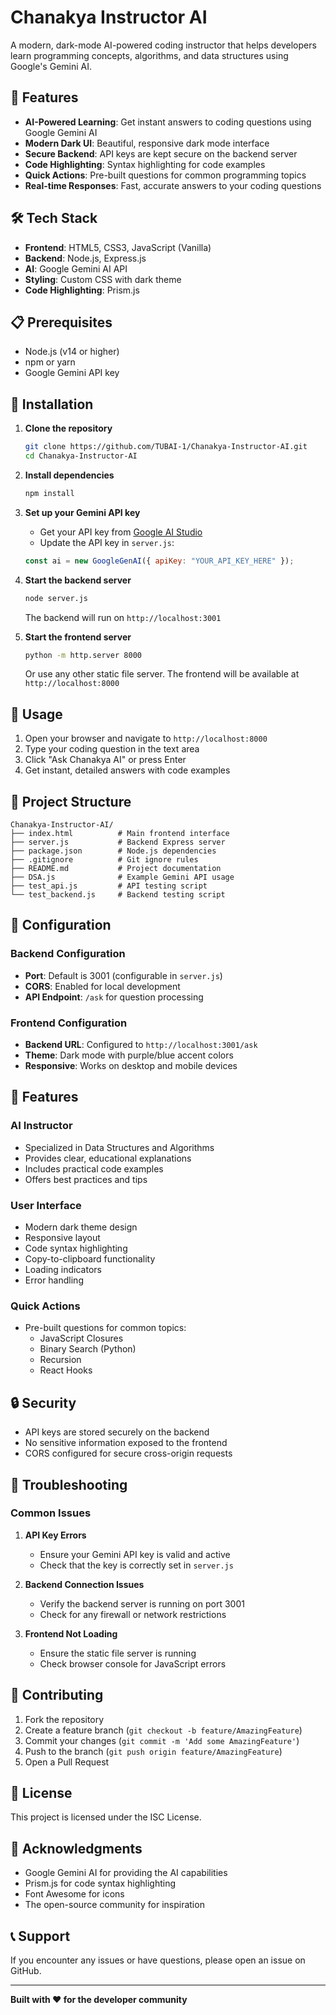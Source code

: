 # Chanakya Instructor AI

A modern, dark-mode AI-powered coding instructor that helps developers learn programming concepts, algorithms, and data structures using Google's Gemini AI.

## 🚀 Features

- **AI-Powered Learning**: Get instant answers to coding questions using Google Gemini AI
- **Modern Dark UI**: Beautiful, responsive dark mode interface
- **Secure Backend**: API keys are kept secure on the backend server
- **Code Highlighting**: Syntax highlighting for code examples
- **Quick Actions**: Pre-built questions for common programming topics
- **Real-time Responses**: Fast, accurate answers to your coding questions

## 🛠️ Tech Stack

- **Frontend**: HTML5, CSS3, JavaScript (Vanilla)
- **Backend**: Node.js, Express.js
- **AI**: Google Gemini AI API
- **Styling**: Custom CSS with dark theme
- **Code Highlighting**: Prism.js

## 📋 Prerequisites

- Node.js (v14 or higher)
- npm or yarn
- Google Gemini API key

## 🚀 Installation

1. **Clone the repository**
   ```bash
   git clone https://github.com/TUBAI-1/Chanakya-Instructor-AI.git
   cd Chanakya-Instructor-AI
   ```

2. **Install dependencies**
   ```bash
   npm install
   ```

3. **Set up your Gemini API key**
   - Get your API key from [Google AI Studio](https://aistudio.google.com/app/apikey)
   - Update the API key in `server.js`:
   ```javascript
   const ai = new GoogleGenAI({ apiKey: "YOUR_API_KEY_HERE" });
   ```

4. **Start the backend server**
   ```bash
   node server.js
   ```
   The backend will run on `http://localhost:3001`

5. **Start the frontend server**
   ```bash
   python -m http.server 8000
   ```
   Or use any other static file server. The frontend will be available at `http://localhost:8000`

## 🎯 Usage

1. Open your browser and navigate to `http://localhost:8000`
2. Type your coding question in the text area
3. Click "Ask Chanakya AI" or press Enter
4. Get instant, detailed answers with code examples

## 📁 Project Structure

```
Chanakya-Instructor-AI/
├── index.html          # Main frontend interface
├── server.js           # Backend Express server
├── package.json        # Node.js dependencies
├── .gitignore          # Git ignore rules
├── README.md           # Project documentation
├── DSA.js              # Example Gemini API usage
├── test_api.js         # API testing script
└── test_backend.js     # Backend testing script
```

## 🔧 Configuration

### Backend Configuration
- **Port**: Default is 3001 (configurable in `server.js`)
- **CORS**: Enabled for local development
- **API Endpoint**: `/ask` for question processing

### Frontend Configuration
- **Backend URL**: Configured to `http://localhost:3001/ask`
- **Theme**: Dark mode with purple/blue accent colors
- **Responsive**: Works on desktop and mobile devices

## 🎨 Features

### AI Instructor
- Specialized in Data Structures and Algorithms
- Provides clear, educational explanations
- Includes practical code examples
- Offers best practices and tips

### User Interface
- Modern dark theme design
- Responsive layout
- Code syntax highlighting
- Copy-to-clipboard functionality
- Loading indicators
- Error handling

### Quick Actions
- Pre-built questions for common topics:
  - JavaScript Closures
  - Binary Search (Python)
  - Recursion
  - React Hooks

## 🔒 Security

- API keys are stored securely on the backend
- No sensitive information exposed to the frontend
- CORS configured for secure cross-origin requests

## 🐛 Troubleshooting

### Common Issues

1. **API Key Errors**
   - Ensure your Gemini API key is valid and active
   - Check that the key is correctly set in `server.js`

2. **Backend Connection Issues**
   - Verify the backend server is running on port 3001
   - Check for any firewall or network restrictions

3. **Frontend Not Loading**
   - Ensure the static file server is running
   - Check browser console for JavaScript errors

## 🤝 Contributing

1. Fork the repository
2. Create a feature branch (`git checkout -b feature/AmazingFeature`)
3. Commit your changes (`git commit -m 'Add some AmazingFeature'`)
4. Push to the branch (`git push origin feature/AmazingFeature`)
5. Open a Pull Request

## 📝 License

This project is licensed under the ISC License.

## 🙏 Acknowledgments

- Google Gemini AI for providing the AI capabilities
- Prism.js for code syntax highlighting
- Font Awesome for icons
- The open-source community for inspiration

## 📞 Support

If you encounter any issues or have questions, please open an issue on GitHub.

---

**Built with ❤️ for the developer community** 